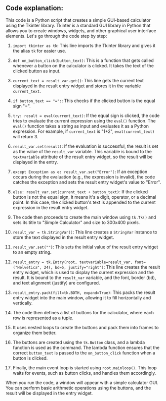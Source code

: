 ## Code explanation:



This code is a Python script that creates a simple GUI-based calculator using the Tkinter library. Tkinter is a standard GUI library in Python that allows you to create windows, widgets, and other graphical user interface elements. Let's go through the code step by step:

1. `import tkinter as tk`: This line imports the Tkinter library and gives it the alias `tk` for easier use.

2. `def on_button_click(button_text)`: This is a function that gets called whenever a button on the calculator is clicked. It takes the text of the clicked button as input.

3. `current_text = result_var.get()`: This line gets the current text displayed in the result entry widget and stores it in the variable `current_text`.

4. `if button_text == "=":`: This checks if the clicked button is the equal sign "=".

5. `try: result = eval(current_text)`: If the equal sign is clicked, the code tries to evaluate the current expression using the `eval()` function. The `eval()` function takes a string as input and evaluates it as a Python expression. For example, if `current_text` is "1+2", `eval(current_text)` will return 3.

6. `result_var.set(result)`: If the evaluation is successful, the result is set as the value of the `result_var` variable. This variable is bound to the `textvariable` attribute of the result entry widget, so the result will be displayed in the entry.

7. `except Exception as e: result_var.set("Error")`: If an exception occurs during the evaluation (e.g., the expression is invalid), the code catches the exception and sets the result entry widget's value to "Error".

8. `else: result_var.set(current_text + button_text)`: If the clicked button is not the equal sign, it means it's a digit, operator, or a decimal point. In this case, the clicked button's text is appended to the current expression in the result entry widget.

9. The code then proceeds to create the main window using `tk.Tk()` and sets its title to "Simple Calculator" and size to 300x400 pixels.

10. `result_var = tk.StringVar()`: This line creates a `StringVar` instance to store the text displayed in the result entry widget.

11. `result_var.set("")`: This sets the initial value of the result entry widget to an empty string.

12. `result_entry = tk.Entry(root, textvariable=result_var, font=("Helvetica", 24), bd=5, justify="right")`: This line creates the result entry widget, which is used to display the current expression and the result. It is bound to the `result_var` variable, and the font, border (bd), and text alignment (justify) are configured.

13. `result_entry.pack(fill=tk.BOTH, expand=True)`: This packs the result entry widget into the main window, allowing it to fill horizontally and vertically.

14. The code then defines a list of buttons for the calculator, where each row is represented as a tuple.

15. It uses nested loops to create the buttons and pack them into frames to organize them better.

16. The buttons are created using the `tk.Button` class, and a lambda function is used as the command. The lambda function ensures that the correct `button_text` is passed to the `on_button_click` function when a button is clicked.

17. Finally, the main event loop is started using `root.mainloop()`. This loop waits for events, such as button clicks, and handles them accordingly.

When you run the code, a window will appear with a simple calculator GUI. You can perform basic arithmetic operations using the buttons, and the result will be displayed in the entry widget.

